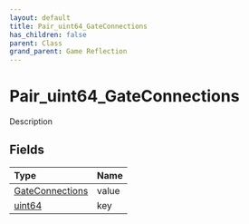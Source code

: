 ```yaml
---
layout: default
title: Pair_uint64_GateConnections
has_children: false
parent: Class
grand_parent: Game Reflection
---
```

# Pair_uint64_GateConnections
Description 

## Fields
| Type | Name |
|:-------------|:--------------|
| [GateConnections](/game-reflection/classes/gate_connections.md) | value |
| [uint64](/game-reflection/components/uint64.md) | key |
